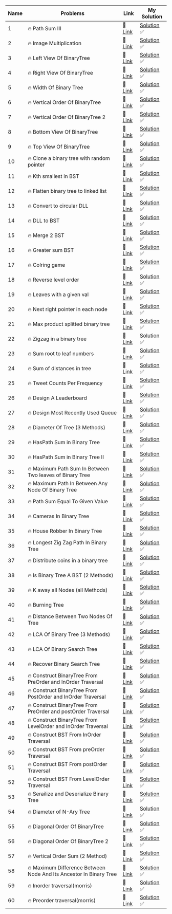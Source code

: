 


| **Name** | **Problems** | **Link** | **My** **Solution** |
|----------|--------------|----------|---------------------|
|1	    |   🔥  Path Sum III                                                              | 📌 [Link]() |[Solution]() ✅        |                                              
|2	    |   🔥  Image Multiplication                                                      | 📌 [Link]() |[Solution]() ✅        |             
|3	    |   🔥  Left View Of BinaryTree                                                   | 📌 [Link]() |[Solution]() ✅        |                             
|4	    |   🔥  Right View Of BinaryTree                                                  | 📌 [Link]() |[Solution]() ✅        |                                 
|5	    |   🔥  Width Of Binary Tree                                                      | 📌 [Link]() |[Solution]() ✅        |                                 
|6	    |   🔥  Vertical Order Of BinaryTree                                              | 📌 [Link]() |[Solution]() ✅        |                                     
|7	    |   🔥  Vertical Order Of BinaryTree 2                                            | 📌 [Link]() |[Solution]() ✅        |                                     
|8	    |   🔥  Bottom View Of BinaryTree                                                 | 📌 [Link]() |[Solution]() ✅        |                             
|9	    |   🔥  Top View Of BinaryTree                                                    | 📌 [Link]() |[Solution]() ✅        |                                     
|10     |   🔥 	Clone a binary tree with random pointer                                   | 📌 [Link]() |[Solution]() ✅        |                                                 
|11     |   🔥 	Kth smallest in BST                                                       | 📌 [Link]() |[Solution]() ✅        |                                         
|12     |   🔥 	Flatten binary tree to linked list                                        | 📌 [Link]() |[Solution]() ✅        |                                             
|13     |   🔥 	Convert to circular DLL                                                   | 📌 [Link]() |[Solution]() ✅        |                                                         
|14     |   🔥 	DLL to BST                                                                | 📌 [Link]() |[Solution]() ✅        |                                                         
|15     |   🔥 	Merge 2 BST                                                               | 📌 [Link]() |[Solution]() ✅        |                                             
|16     |   🔥 	Greater sum BST                                                           | 📌 [Link]() |[Solution]() ✅        |                                                     
|17     |   🔥 	Colring game                                                              | 📌 [Link]() |[Solution]() ✅        |                                                     
|18     |   🔥 	Reverse level order                                                       | 📌 [Link]() |[Solution]() ✅        |                                                     
|19     |   🔥 	Leaves with a given val                                                   | 📌 [Link]() |[Solution]() ✅        |                                             
|20     |   🔥 	Next right pointer in each node                                           | 📌 [Link]() |[Solution]() ✅        |                                                 
|21     |   🔥 	Max product splitted binary tree                                          | 📌 [Link]() |[Solution]() ✅        |                                                             
|22     |   🔥 	Zigzag in a binary tree                                                   | 📌 [Link]() |[Solution]() ✅        |                                                         
|23     |   🔥 	Sum root to leaf numbers                                                  | 📌 [Link]() |[Solution]() ✅        |                                                             
|24     |   🔥 	Sum of distances in tree                                                  | 📌 [Link]() |[Solution]() ✅        |                                                         
|25     |   🔥 	Tweet Counts Per Frequency                                                | 📌 [Link]() |[Solution]() ✅        |                                                                 
|26     |   🔥 	Design A Leaderboard                                                      | 📌 [Link]() |[Solution]() ✅        |                                     
|27     |   🔥 	Design Most Recently Used Queue                                           | 📌 [Link]() |[Solution]() ✅        |                                                     
|28     |   🔥 	Diameter Of Tree (3 Methods)                                              | 📌 [Link]() |[Solution]() ✅        |                                                                 
|29     |   🔥 	HasPath Sum in Binary Tree                                                | 📌 [Link]() |[Solution]() ✅        |                                         
|30     |   🔥 	HasPath Sum in Binary Tree II                                             | 📌 [Link]() |[Solution]() ✅        |                                                         
|31     |   🔥 	Maximum Path Sum In Between Two leaves of Binary Tree                     | 📌 [Link]() |[Solution]() ✅        |                                                     
|32     |   🔥 	Maximum Path In Between Any Node Of Binary Tree                           | 📌 [Link]() |[Solution]() ✅        |                                                                 
|33     |   🔥 	Path Sum Equal To Given Value                                             | 📌 [Link]() |[Solution]() ✅        |                                                         
|34     |   🔥 	Cameras In Binary Tree                                                    | 📌 [Link]() |[Solution]() ✅        |                                                         
|35     |   🔥 	House Robber In Binary Tree                                               | 📌 [Link]() |[Solution]() ✅        |                                                         
|36     |   🔥 	Longest Zig Zag Path In Binary Tree                                       | 📌 [Link]() |[Solution]() ✅        |                                                     
|37     |   🔥 	Distribute coins in a binary tree                                         | 📌 [Link]() |[Solution]() ✅        |                                                     
|38     |   🔥 	Is Binary Tree A BST (2 Methods)                                          | 📌 [Link]() |[Solution]() ✅        |                                                                 
|39     |   🔥 	K away all Nodes (all Methods)                                            | 📌 [Link]() |[Solution]() ✅        |                                                                     
|40     |   🔥 	Burning Tree                                                              | 📌 [Link]() |[Solution]() ✅        |                                                             
|41     |   🔥 	Distance Between Two Nodes Of Tree                                        | 📌 [Link]() |[Solution]() ✅        |                                                             
|42     |   🔥 	LCA Of Binary Tree (3 Methods)                                            | 📌 [Link]() |[Solution]() ✅        |                                                 
|43     |   🔥 	LCA Of Binary Search Tree                                                 | 📌 [Link]() |[Solution]() ✅        |                                             
|44     |   🔥 	Recover Binary Search Tree                                                | 📌 [Link]() |[Solution]() ✅        |                                                 
|45     |   🔥 	Construct BinaryTree From PreOrder and InOrder Traversal                  | 📌 [Link]() |[Solution]() ✅        |                                                         
|46     |   🔥 	Construct BinaryTree From PostOrder and InOrder Traversal                 | 📌 [Link]() |[Solution]() ✅        |                                                                             
|47     |   🔥 	Construct BinaryTree From PreOrder and postOrder Traversal                | 📌 [Link]() |[Solution]() ✅        |                                                                         
|48     |   🔥 	Construct BinaryTree From LevelOrder and InOrder Traversal                | 📌 [Link]() |[Solution]() ✅        |                                                     
|49     |   🔥 	Construct BST From InOrder Traversal                                      | 📌 [Link]() |[Solution]() ✅        |                                         
|50     |   🔥 	Construct BST From preOrder Traversal                                     | 📌 [Link]() |[Solution]() ✅        |                                             
|51     |   🔥 	Construct BST From postOrder Traversal                                    | 📌 [Link]() |[Solution]() ✅        |                                                     
|52     |   🔥 	Construct BST From LevelOrder Traversal                                   | 📌 [Link]() |[Solution]() ✅        |                                                         
|53     |   🔥 	Serailize and Deserialize Binary Tree                                     | 📌 [Link]() |[Solution]() ✅        |                                                                     
|54     |   🔥 	Diameter of N-Ary Tree                                                    | 📌 [Link]() |[Solution]() ✅        |                                                         
|55     |   🔥 	Diagonal Order Of BinaryTree                                              | 📌 [Link]() |[Solution]() ✅        |                                                                 
|56     |   🔥 	Diagonal Order Of BinaryTree 2                                            | 📌 [Link]() |[Solution]() ✅        |                                                                 
|57     |   🔥 	Vertical Order Sum (2 Method)                                             | 📌 [Link]() |[Solution]() ✅        |                                                                         
|58     |   🔥 	Maximum Difference Between Node And Its Ancestor In Binary Tree           | 📌 [Link]() |[Solution]() ✅        |                                                                                     
|59     |   🔥 	Inorder traversal(morris)                                                 | 📌 [Link]() |[Solution]() ✅        |                                                         
|60     |   🔥 	Preorder traversal(morris)                                                | 📌 [Link]() |[Solution]() ✅        |                                                     